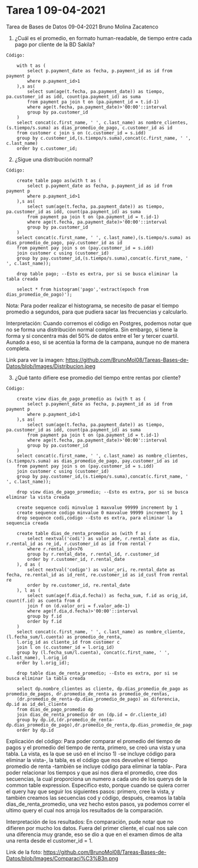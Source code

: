 # Tarea 1 09-04-2021
Tarea de Bases de Datos 09-04-2021
Bruno Molina Zacatenco

1. ¿Cuál es el promedio, en formato human-readable, de tiempo entre cada pago por cliente de la BD Sakila?

```
Código:

	with t as (
		select p.payment_date as fecha, p.payment_id as id from payment p
		where p.payment_id>1
	),s as(
		select sum(age(t.fecha, pa.payment_date)) as tiempo, pa.customer_id as idd, count(pa.payment_id) as suma 
		from payment pa join t on (pa.payment_id = t.id-1)
		where age(t.fecha, pa.payment_date)>'00:00'::interval
		group by pa.customer_id 
	) 
	select concat(c.first_name, ' ', c.last_name) as nombre_clientes, (s.tiempo/s.suma) as dias_promedio_de_pago, c.customer_id as id 
	from customer c join s on (c.customer_id = s.idd)
	group by c.customer_id,(s.tiempo/s.suma),concat(c.first_name, ' ', c.last_name)
	order by c.customer_id;
```

2. ¿Sigue una distribución normal? 

```
Código:

	create table pago as(with t as (
		select p.payment_date as fecha, p.payment_id as id from payment p
		where p.payment_id>1
	),s as(
		select sum(age(t.fecha, pa.payment_date)) as tiempo, pa.customer_id as idd, count(pa.payment_id) as suma 
		from payment pa join t on (pa.payment_id = t.id-1)
		where age(t.fecha, pa.payment_date)>'00:00'::interval
		group by pa.customer_id 
	) 
	select concat(c.first_name, ' ', c.last_name),(s.tiempo/s.suma) as dias_promedio_de_pago, pay.customer_id as id 
	from payment pay join s on (pay.customer_id = s.idd)
	join customer c using (customer_id)
	group by pay.customer_id,(s.tiempo/s.suma),concat(c.first_name, ' ', c.last_name));

	drop table pago; --Esto es extra, por si se busca eliminar la tabla creada

	select * from histogram('pago','extract(epoch from dias_promedio_de_pago)');
```

Nota: Para poder realizar el histograma, se necesito de pasar el tiempo promedio a segundos, para que pudiera sacar las frecuencias y calcularlo. 

Interpretación: Cuando corremos el código en Postgres, podemos notar que no se forma una distribución normal completa. Sin embargo, si tiene la forma y si concentra más del 50%
de datos entre el 1er y tercer cuartil. Aunado a eso, si se acentúa la forma de la campana, aunque no de manera completa.

Link para ver la imagen: https://github.com/BrunoMol08/Tareas-Bases-de-Datos/blob/Images/Distribucion.jpeg

3. ¿Qué tanto difiere ese promedio del tiempo entre rentas por cliente?

```
Código: 

	create view dias_de_pago_promedio as (with t as (
		select p.payment_date as fecha, p.payment_id as id from payment p
		where p.payment_id>1
	),s as(
		select sum(age(t.fecha, pa.payment_date)) as tiempo, pa.customer_id as idd, count(pa.payment_id) as suma 
		from payment pa join t on (pa.payment_id = t.id-1)
		where age(t.fecha, pa.payment_date)>'00:00'::interval
		group by pa.customer_id 
	) 
	select concat(c.first_name, ' ', c.last_name) as nombre_clientes, (s.tiempo/s.suma) as dias_promedio_de_pago, pay.customer_id as id 
	from payment pay join s on (pay.customer_id = s.idd)
	join customer c using (customer_id)
	group by pay.customer_id,(s.tiempo/s.suma),concat(c.first_name, ' ', c.last_name));

	drop view dias_de_pago_promedio; --Esto es extra, por si se busca eliminar la vista creada

	create sequence codi minvalue 1 maxvalue 99999 increment by 1 
	create sequence codigo minvalue 0 maxvalue 99999 increment by 1
	drop sequence codi,codigo --Esto es extra, para eliminar la sequencia creada

	create table dias_de_renta_promedio as (with f as (
		select nextval('codi') as valor_ade, r.rental_date as dia, r.rental_id as re_id, r.customer_id as id from rental r 
		where r.rental_id<>76
		group by r.rental_date, r.rental_id, r.customer_id 
		order by r.customer_id, r.rental_date 
	), d as (
		select nextval('codigo') as valor_ori, re.rental_date as fecha, re.rental_id as id_rent, re.customer_id as id_cust from rental re
		order by re.customer_id, re.rental_date 
	), l as (
		select sum(age(f.dia,d.fecha)) as fecha_sum, f.id as orig_id, count(f.id) as cuenta from d 
		join f on (d.valor_ori = f.valor_ade-1)
		where age(f.dia,d.fecha)>'00:00'::interval
		group by f.id
		order by f.id
	)
	select concat(c.first_name, ' ', c.last_name) as nombre_cliente, (l.fecha_sum/l.cuenta) as promedio_de_renta,
	l.orig_id as cliente_id from customer c 
	join l on (c.customer_id = l.orig_id)
	group by (l.fecha_sum/l.cuenta), concat(c.first_name, ' ', c.last_name), l.orig_id
	order by l.orig_id);

	drop table dias_de_renta_promedio; --Esto es extra, por si se busca eliminar la tabla creada

	select dp.nombre_clientes as cliente, dp.dias_promedio_de_pago as promedio_de_pagos, dr.promedio_de_renta as promedio_de_rentas, 
	(dr.promedio_de_renta-dp.dias_promedio_de_pago) as diferencia, dp.id as id_del_cliente
	from dias_de_pago_promedio dp 
	join dias_de_renta_promedio dr on (dp.id = dr.cliente_id)
	group by dp.id,(dr.promedio_de_renta-dp.dias_promedio_de_pago),dr.promedio_de_renta,dp.dias_promedio_de_pago,dp.nombre_clientes
	order by dp.id
```
	
Explicación del código: Para poder comparar el promedio del tiempo de pagos y el promedio del tiempo de renta, primero, se creó una vista y una tabla. La vista, es 
la que se usó en el inciso 1) -se incluye código para eliminar la vista-, la tabla, es el código que nos devuelve el tiempo promedio de renta -también se incluye 
código para eliminar la tabla-. Para poder relacionar los tiempos y que así nos diera el promedio, cree dos secuencias, la cual proporciona un numero a cada uno de los querys 
de la common table expression. Especifico esto, porque cuando se quiera correr el query hay que seguir los siguientes pasos: primero, cree la vista, y también creamos las 
secuencias cod y código, después, creamos la tabla dias_de_renta_promedio, una vez hecho estos pasos, ya podemos correr el ultimo query el cual nos arroja los resultados de 
la comparación.

Interpretación de los resultados: En comparación, pude notar que no difieren por mucho los datos. Fuera del primer cliente, el cual nos sale con una diferencia muy grande, eso
se dio a que en el examen dimos de alta una renta desde el customer_id = 1. 

Link de la foto: https://github.com/BrunoMol08/Tareas-Bases-de-Datos/blob/Images/Comparaci%C3%B3n.png
	





